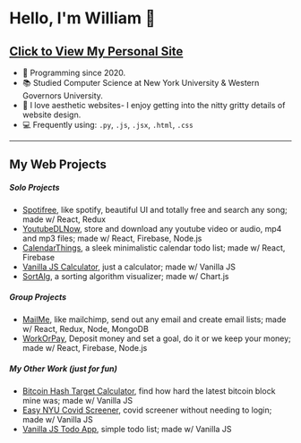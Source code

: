 <!-- 
### Core systems

**Topics covered**:
`procedural programming`
`manual memory management`
`boolean algebra`
`gate logic`
`memory`
`computer architecture`
`assembly`
`machine language`
`virtual machines`
`high-level languages`
`compilers`
`operating systems`
`network protocols`
`and more`

Courses | Duration | Effort | Additional Text / Assignments| Prerequisites | Discussion
:-- | :--: | :--: | :--: | :--: | :--:
[Build a Modern Computer from First Principles: From Nand to Tetris](https://www.coursera.org/learn/build-a-computer) ([alt](https://www.nand2tetris.org/)) | 6 weeks | 7-13 hours/week | - | C-like programming language | [chat](https://discord.gg/vxB2DRV)
[Build a Modern Computer from First Principles: Nand to Tetris Part II ](https://www.coursera.org/learn/nand2tetris2) | 6 weeks | 12-18 hours/week | - | one of [these programming languages](https://user-images.githubusercontent.com/2046800/35426340-f6ce6358-026a-11e8-8bbb-4e95ac36b1d7.png), From Nand to Tetris Part I | [chat](https://discord.gg/AsUXcPu)
[Operating Systems: Three Easy Pieces](coursepages/ostep/README.md) | 10-12 weeks | 6-10 hours/week | - | Nand to Tetris Part II | [chat](https://discord.gg/wZNgpep)
[Computer Networking: a Top-Down Approach](http://gaia.cs.umass.edu/kurose_ross/online_lectures.htm)| 8 weeks | 4–12 hours/week | [Wireshark Labs](http://gaia.cs.umass.edu/kurose_ross/wireshark.php) | algebra, probability, basic CS | [chat](https://discord.gg/MJ9YXyV)

[[Video] CS 15-213 CMU Introduction to Computer Systems (CS:APP)](https://scs.hosted.panopto.com/Panopto/Pages/Sessions/List.aspx#folderID=%22b96d90ae-9871-4fae-91e2-b1627b43e25e%22)

[[Video] Berkeley CS 162 Operating Systems](https://www.youtube.com/watch?v=hry_qqXLej8&list=PLRdybCcWDFzCag9A0h1m9QYaujD0xefgM)

[Operating Systems: Three Easy Pieces](https://pages.cs.wisc.edu/~remzi/OSTEP/)

Bradfield CS Software Systems: Behind the Abstractions

[[Video] Threading Tutorial #1 - Concurrency, Threading and Parallelism Explained & Python 3 Tutorial](https://www.youtube.com/watch?v=olYdb0DdGtM&list=PLzMcBGfZo4-lTUl-4m1-9Jk27Eulyrmkx&index=1)
 -->
# Hello, I'm William 👋
## [Click to View My Personal Site](https://williamchan.surge.sh)
- 🤖 Programming since 2020.
- 📚 Studied Computer Science at New York University & Western Governors University.
- 🦢 I love aesthetic websites- I enjoy getting into the nitty gritty details of website design.
- 💻 Frequently using: `.py`, `.js`, `.jsx`, `.html`, `.css`

---
<!-- 
 Please ignore this messy page- it's for personal reference
# personal notes: main: 
ADD GIFS TO README for each project [Resource](https://josephcardillo.medium.com/how-to-add-gifs-to-your-github-readme-89c74da2ce47) use [gifcap](https://github.com/joaomoreno/gifcap)
1409 889 edge browser equal spacing capture cloudinary cdn

design a portfolio site like [this](https://bennymeier-media.vercel.app/projects)
-->
## My Web Projects
<!-- #### Crème de la crème (the good ones) -->
##### Solo Projects
- [Spotifree](https://spotifree.app/search), like spotify, beautiful UI and totally free and search any song; made w/ React, Redux
- [YoutubeDLNow](https://youtubedlnow.vercel.app/home), store and download any youtube video or audio, mp4 and mp3 files; made w/ React, Firebase, Node.js
- [CalendarThings](https://calendar-things.vercel.app/calendar), a sleek minimalistic calendar todo list; made w/ React, Firebase
- [Vanilla JS Calculator](https://wc2184.github.io/oldstuff/calc.html), just a calculator; made w/ Vanilla JS
- [SortAlg](https://wc2184.github.io/SortAlg), a sorting algorithm visualizer; made w/ Chart.js


##### Group Projects
- [MailMe](https://mailmeaa.herokuapp.com/), like mailchimp, send out any email and create email lists; made w/ React, Redux, Node, MongoDB
- [WorkOrPay](https://www.workorpay.com/), Deposit money and set a goal, do it or we keep your money; made w/ React, Firebase, Node.js 

##### My Other Work (just for fun)
- [Bitcoin Hash Target Calculator](https://wc2184.github.io/oldstuff//targetfinder/index.html), find how hard the latest bitcoin block mine was; made w/ Vanilla JS
- [Easy NYU Covid Screener](https://wc2184.github.io/oldstuff/pass.html), covid screener without needing to login; made w/ Vanilla JS
- [Vanilla JS Todo App](https://wc2184.github.io/oldstuff/todolist.html), simple todo list; made w/ Vanilla JS

<!-- 
#### Planned
- something basic, like a [qr code generator with a minimalist sleek ui](https://hovercode.com/)
- Design inspo: I want to do something like https://github.com/eightants/reddium/ real good something like this for a diff site 
- just an idea, scan qr code with phone then phone acts as a controller for the game that updates live on the browser. make a quick gif on the demo to show for recruiter  (STEVE KRUG DONT MAKE ME THINK)
- [Minimalist design inspo Makerpad.co](https://www.makerpad.co/)
- [AI Lecture](https://karpathy.ai/zero-to-hero.html)
- [Subarray vs Substring vs Subset vs Subsequence](https://quanticdev.com/algorithms/primitives/subarray-vs-substring-vs-subsequence-vs-subset/)
- [DP](https://quanticdev.com/algorithms/dynamic-programming/staircase-problems/)
-->
<!-- - ~~pdf uploader? leetcode spaced repit w/ seqeliz? workorpay in footnotes as abandoned. ecommerce site w/ stripe. fastapi python back~~ -->


<!-- - Not seeking job.
- 👀 My all time favorite language is JavaScript, and my favorite library/framework is React. 
- 🎖️ My main focus is frontend programming. 
- 🦢 I love aesthetic websites- I enjoy getting into the nitty gritty details of website design.
- 🥪 I also do backend programming with Node/Express, Firebase, and others... but I am most proficient in React. 

 ⏱️ Recently worked on: 
- 🔨 https://www.WorkOrPay.com (Mostly to learn how to build a full stack website)

  WorkOrPay lets you be held accountable to your goals by putting down money. Set goals. Form contracts. Pay the penalty if you fail. Accountability with dollars on the line. -->
<!---
wc2184/wc2184 is a ✨ special ✨ repository because its `README.md` (this file) appears on your GitHub profile.
You can click the Preview link to take a look at your changes.
--->

